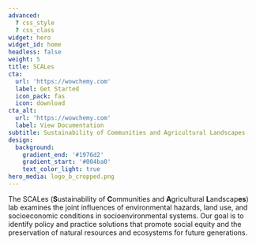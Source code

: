 ```yaml
---
advanced:
  ? css_style
  ? css_class
widget: hero
widget_id: home
headless: false
weight: 5
title: SCALes
cta:
  url: 'https://wowchemy.com'
  label: Get Started
  icon_pack: fas
  icon: download
cta_alt:
  url: 'https://wowchemy.com'
  label: View Documentation
subtitle: Sustainability of Communities and Agricultural Landscapes
design:
  background:
    gradient_end: '#1976d2'
    gradient_start: '#004ba0'
    text_color_light: true
hero_media: logo_b_cropped.png
---
```

The SCALes (**S**ustainability of **C**ommunities and **A**gricultural **L**andscap**es**) lab examines the joint influences of environmental hazards, land use, and socioeconomic conditions in socioenvironmental systems. Our goal is to identify policy and practice solutions that promote social equity and the preservation of natural resources and ecosystems for future generations.
